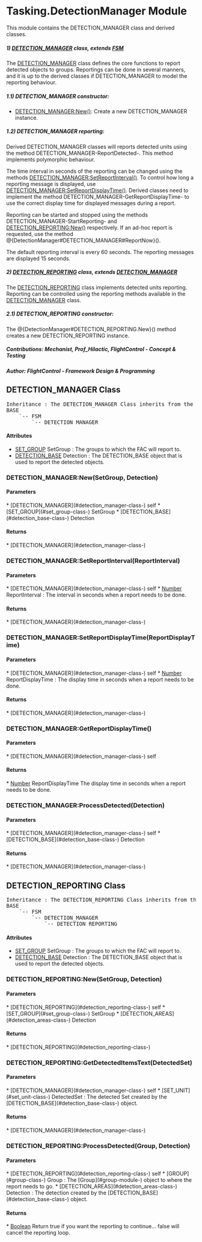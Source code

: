 # Tasking.DetectionManager Module
This module contains the DETECTION_MANAGER class and derived classes.



##### 1) [DETECTION_MANAGER](#detection_manager-class-) class, extends [FSM](#fsm-class-)

The [DETECTION_MANAGER](#detection_manager-class-) class defines the core functions to report detected objects to groups.
Reportings can be done in several manners, and it is up to the derived classes if DETECTION_MANAGER to model the reporting behaviour.

##### 1.1) DETECTION_MANAGER constructor:

* [DETECTION_MANAGER:New()](#detection_manager-new-setgroup-detection): Create a new DETECTION_MANAGER instance.

##### 1.2) DETECTION_MANAGER reporting:

Derived DETECTION_MANAGER classes will reports detected units using the method DETECTION_MANAGER-ReportDetected-. This method implements polymorphic behaviour.

The time interval in seconds of the reporting can be changed using the methods [DETECTION_MANAGER:SetReportInterval()](#detection_manager-setreportinterval-reportinterval).
To control how long a reporting message is displayed, use [DETECTION_MANAGER:SetReportDisplayTime()](#detection_manager-setreportdisplaytime-reportdisplaytime).
Derived classes need to implement the method DETECTION_MANAGER-GetReportDisplayTime- to use the correct display time for displayed messages during a report.

Reporting can be started and stopped using the methods DETECTION_MANAGER-StartReporting- and [DETECTION_REPORTING:New()](#detection_reporting-new-setgroup-detection) respectively.
If an ad-hoc report is requested, use the method @{DetectionManager#DETECTION_MANAGER#ReportNow}().

The default reporting interval is every 60 seconds. The reporting messages are displayed 15 seconds.



##### 2) [DETECTION_REPORTING](#detection_reporting-class-) class, extends [DETECTION_MANAGER](#detection_manager-class-)

The [DETECTION_REPORTING](#detection_reporting-class-) class implements detected units reporting. Reporting can be controlled using the reporting methods available in the [DETECTION_MANAGER](#detection_manager-class-) class.

##### 2.1) DETECTION_REPORTING constructor:

The @{DetectionManager#DETECTION_REPORTING.New}() method creates a new DETECTION_REPORTING instance.




#####  Contributions: Mechanist, Prof_Hilactic, FlightControl - Concept & Testing
#####  Author: FlightControl - Framework Design &  Programming

## DETECTION_MANAGER Class
<pre>
Inheritance : The DETECTION_MANAGER Class inherits from the following parents :
BASE
	`-- FSM
		`-- DETECTION_MANAGER
</pre>

<h4> Attributes </h4>

* [SET_GROUP](#set_group-class-) SetGroup : The groups to which the FAC will report to.
* [DETECTION_BASE](#detection_base-class-) Detection : The DETECTION_BASE object that is used to report the detected objects.


### DETECTION_MANAGER:New(SetGroup, Detection)

<h4> Parameters </h4>
* [DETECTION_MANAGER](#detection_manager-class-)
self
* [SET_GROUP](#set_group-class-) SetGroup
* [DETECTION_BASE](#detection_base-class-) Detection

<h4> Returns </h4>
* [DETECTION_MANAGER](#detection_manager-class-)



### DETECTION_MANAGER:SetReportInterval(ReportInterval)

<h4> Parameters </h4>
* [DETECTION_MANAGER](#detection_manager-class-)
self
* <u>Number</u> ReportInterval : The interval in seconds when a report needs to be done.

<h4> Returns </h4>
* [DETECTION_MANAGER](#detection_manager-class-)



### DETECTION_MANAGER:SetReportDisplayTime(ReportDisplayTime)

<h4> Parameters </h4>
* [DETECTION_MANAGER](#detection_manager-class-)
self
* <u>Number</u> ReportDisplayTime : The display time in seconds when a report needs to be done.

<h4> Returns </h4>
* [DETECTION_MANAGER](#detection_manager-class-)



### DETECTION_MANAGER:GetReportDisplayTime()

<h4> Parameters </h4>
* [DETECTION_MANAGER](#detection_manager-class-)
self

<h4> Returns </h4>
* <u>Number</u>  ReportDisplayTime The display time in seconds when a report needs to be done.


### DETECTION_MANAGER:ProcessDetected(Detection)

<h4> Parameters </h4>
* [DETECTION_MANAGER](#detection_manager-class-)
self
* [DETECTION_BASE](#detection_base-class-) Detection

<h4> Returns </h4>
* [DETECTION_MANAGER](#detection_manager-class-)



## DETECTION_REPORTING Class
<pre>
Inheritance : The DETECTION_REPORTING Class inherits from the following parents :
BASE
	`-- FSM
		`-- DETECTION_MANAGER
			`-- DETECTION_REPORTING
</pre>

<h4> Attributes </h4>

* [SET_GROUP](#set_group-class-) SetGroup : The groups to which the FAC will report to.
* [DETECTION_BASE](#detection_base-class-) Detection : The DETECTION_BASE object that is used to report the detected objects.


### DETECTION_REPORTING:New(SetGroup, Detection)

<h4> Parameters </h4>
* [DETECTION_REPORTING](#detection_reporting-class-)
self
* [SET_GROUP](#set_group-class-) SetGroup
* [DETECTION_AREAS](#detection_areas-class-) Detection

<h4> Returns </h4>
* [DETECTION_REPORTING](#detection_reporting-class-)



### DETECTION_REPORTING:GetDetectedItemsText(DetectedSet)

<h4> Parameters </h4>
* [DETECTION_MANAGER](#detection_manager-class-)
self
* [SET_UNIT](#set_unit-class-) DetectedSet : The detected Set created by the [DETECTION_BASE](#detection_base-class-) object.

<h4> Returns </h4>
* [DETECTION_MANAGER](#detection_manager-class-)



### DETECTION_REPORTING:ProcessDetected(Group, Detection)

<h4> Parameters </h4>
* [DETECTION_REPORTING](#detection_reporting-class-)
self
* [GROUP](#group-class-) Group : The [Group](#group-module-) object to where the report needs to go.
* [DETECTION_AREAS](#detection_areas-class-) Detection : The detection created by the [DETECTION_BASE](#detection_base-class-) object.

<h4> Returns </h4>
* <u>Boolean</u>  Return true if you want the reporting to continue... false will cancel the reporting loop.


